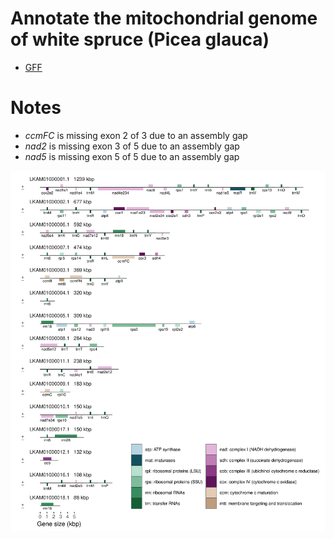 Annotate the mitochondrial genome of white spruce (Picea glauca)
================================================================================

+ [GFF](pg29mt-scaffolds.gff)

# Notes

- *ccmFC* is missing exon 2 of 3 due to an assembly gap
- *nad2* is missing exon 3 of 5 due to an assembly gap
- *nad5* is missing exon 5 of 5 due to an assembly gap

[![Picea sitchensis mitochondrion](LKAM01.2.gff.png)](LKAM01.2.gff.pdf)
